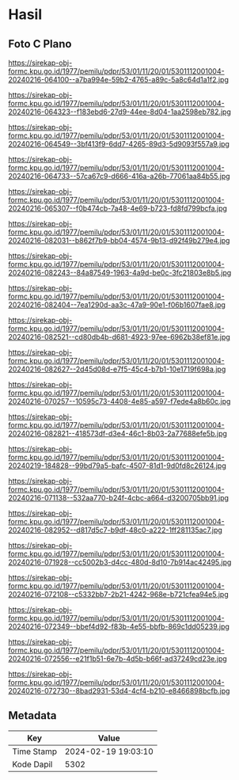 # Hasil

## Foto C Plano

https://sirekap-obj-formc.kpu.go.id/1977/pemilu/pdpr/53/01/11/20/01/5301112001004-20240216-064100--a7ba994e-59b2-4765-a89c-5a8c64d1a1f2.jpg

https://sirekap-obj-formc.kpu.go.id/1977/pemilu/pdpr/53/01/11/20/01/5301112001004-20240216-064323--f183ebd6-27d9-44ee-8d04-1aa2598eb782.jpg

https://sirekap-obj-formc.kpu.go.id/1977/pemilu/pdpr/53/01/11/20/01/5301112001004-20240216-064549--3bf413f9-6dd7-4265-89d3-5d9093f557a9.jpg

https://sirekap-obj-formc.kpu.go.id/1977/pemilu/pdpr/53/01/11/20/01/5301112001004-20240216-064733--57ca67c9-d666-416a-a26b-77061aa84b55.jpg

https://sirekap-obj-formc.kpu.go.id/1977/pemilu/pdpr/53/01/11/20/01/5301112001004-20240216-065307--f0b474cb-7a48-4e69-b723-fd8fd799bcfa.jpg

https://sirekap-obj-formc.kpu.go.id/1977/pemilu/pdpr/53/01/11/20/01/5301112001004-20240216-082031--b862f7b9-bb04-4574-9b13-d92f49b279e4.jpg

https://sirekap-obj-formc.kpu.go.id/1977/pemilu/pdpr/53/01/11/20/01/5301112001004-20240216-082243--84a87549-1963-4a9d-be0c-3fc21803e8b5.jpg

https://sirekap-obj-formc.kpu.go.id/1977/pemilu/pdpr/53/01/11/20/01/5301112001004-20240216-082404--7ea1290d-aa3c-47a9-90e1-f06b1607fae8.jpg

https://sirekap-obj-formc.kpu.go.id/1977/pemilu/pdpr/53/01/11/20/01/5301112001004-20240216-082521--cd80db4b-d681-4923-97ee-6962b38ef81e.jpg

https://sirekap-obj-formc.kpu.go.id/1977/pemilu/pdpr/53/01/11/20/01/5301112001004-20240216-082627--2d45d08d-e7f5-45c4-b7b1-10e1719f698a.jpg

https://sirekap-obj-formc.kpu.go.id/1977/pemilu/pdpr/53/01/11/20/01/5301112001004-20240216-070257--10595c73-4408-4e85-a597-f7ede4a8b60c.jpg

https://sirekap-obj-formc.kpu.go.id/1977/pemilu/pdpr/53/01/11/20/01/5301112001004-20240216-082821--418573df-d3e4-46c1-8b03-2a77688efe5b.jpg

https://sirekap-obj-formc.kpu.go.id/1977/pemilu/pdpr/53/01/11/20/01/5301112001004-20240219-184828--99bd79a5-bafc-4507-81d1-9d0fd8c26124.jpg

https://sirekap-obj-formc.kpu.go.id/1977/pemilu/pdpr/53/01/11/20/01/5301112001004-20240216-071138--532aa770-b24f-4cbc-a664-d3200705bb91.jpg

https://sirekap-obj-formc.kpu.go.id/1977/pemilu/pdpr/53/01/11/20/01/5301112001004-20240216-082952--d817d5c7-b9df-48c0-a222-1ff281135ac7.jpg

https://sirekap-obj-formc.kpu.go.id/1977/pemilu/pdpr/53/01/11/20/01/5301112001004-20240216-071928--cc5002b3-d4cc-480d-8d10-7b914ac42495.jpg

https://sirekap-obj-formc.kpu.go.id/1977/pemilu/pdpr/53/01/11/20/01/5301112001004-20240216-072108--c5332bb7-2b21-4242-968e-b721cfea94e5.jpg

https://sirekap-obj-formc.kpu.go.id/1977/pemilu/pdpr/53/01/11/20/01/5301112001004-20240216-072349--bbef4d92-f83b-4e55-bbfb-869c1dd05239.jpg

https://sirekap-obj-formc.kpu.go.id/1977/pemilu/pdpr/53/01/11/20/01/5301112001004-20240216-072556--e21f1b51-6e7b-4d5b-b66f-ad37249cd23e.jpg

https://sirekap-obj-formc.kpu.go.id/1977/pemilu/pdpr/53/01/11/20/01/5301112001004-20240216-072730--8bad2931-53d4-4cf4-b210-e8466898bcfb.jpg


## Metadata

| Key        | Value               |
| ---------- | ------------------- |
| Time Stamp | 2024-02-19 19:03:10 |
| Kode Dapil | 5302                |



